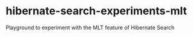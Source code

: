 hibernate-search-experiments-mlt
================================

Playground to experiment with the MLT feature of Hibernate Search
